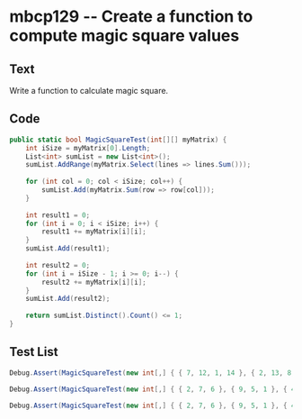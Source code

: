 # mbcp129 -- Create a function to compute magic square values

## Text

Write a function to calculate magic square.

## Code

```csharp
public static bool MagicSquareTest(int[][] myMatrix) {
    int iSize = myMatrix[0].Length;
    List<int> sumList = new List<int>();
    sumList.AddRange(myMatrix.Select(lines => lines.Sum()));
    
    for (int col = 0; col < iSize; col++) {
        sumList.Add(myMatrix.Sum(row => row[col]));
    }
    
    int result1 = 0;
    for (int i = 0; i < iSize; i++) {
        result1 += myMatrix[i][i];
    }
    sumList.Add(result1);
    
    int result2 = 0;
    for (int i = iSize - 1; i >= 0; i--) {
        result2 += myMatrix[i][i];
    }
    sumList.Add(result2);
    
    return sumList.Distinct().Count() <= 1;
}
```

## Test List

```csharp
Debug.Assert(MagicSquareTest(new int[,] { { 7, 12, 1, 14 }, { 2, 13, 8, 11 }, { 16, 3, 10, 5 }, { 9, 6, 15, 4 } }) == true);
```

```csharp
Debug.Assert(MagicSquareTest(new int[,] { { 2, 7, 6 }, { 9, 5, 1 }, { 4, 3, 8 } }) == true);
```

```csharp
Debug.Assert(MagicSquareTest(new int[,] { { 2, 7, 6 }, { 9, 5, 1 }, { 4, 3, 7 } }) == false);
```

